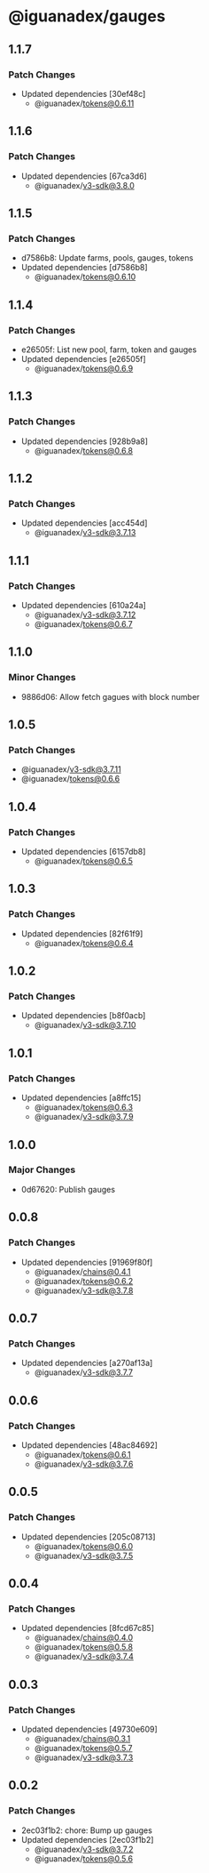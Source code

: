 # @iguanadex/gauges

## 1.1.7

### Patch Changes

- Updated dependencies [30ef48c]
  - @iguanadex/tokens@0.6.11

## 1.1.6

### Patch Changes

- Updated dependencies [67ca3d6]
  - @iguanadex/v3-sdk@3.8.0

## 1.1.5

### Patch Changes

- d7586b8: Update farms, pools, gauges, tokens
- Updated dependencies [d7586b8]
  - @iguanadex/tokens@0.6.10

## 1.1.4

### Patch Changes

- e26505f: List new pool, farm, token and gauges
- Updated dependencies [e26505f]
  - @iguanadex/tokens@0.6.9

## 1.1.3

### Patch Changes

- Updated dependencies [928b9a8]
  - @iguanadex/tokens@0.6.8

## 1.1.2

### Patch Changes

- Updated dependencies [acc454d]
  - @iguanadex/v3-sdk@3.7.13

## 1.1.1

### Patch Changes

- Updated dependencies [610a24a]
  - @iguanadex/v3-sdk@3.7.12
  - @iguanadex/tokens@0.6.7

## 1.1.0

### Minor Changes

- 9886d06: Allow fetch gagues with block number

## 1.0.5

### Patch Changes

- @iguanadex/v3-sdk@3.7.11
- @iguanadex/tokens@0.6.6

## 1.0.4

### Patch Changes

- Updated dependencies [6157db8]
  - @iguanadex/tokens@0.6.5

## 1.0.3

### Patch Changes

- Updated dependencies [82f61f9]
  - @iguanadex/tokens@0.6.4

## 1.0.2

### Patch Changes

- Updated dependencies [b8f0acb]
  - @iguanadex/v3-sdk@3.7.10

## 1.0.1

### Patch Changes

- Updated dependencies [a8ffc15]
  - @iguanadex/tokens@0.6.3
  - @iguanadex/v3-sdk@3.7.9

## 1.0.0

### Major Changes

- 0d67620: Publish gauges

## 0.0.8

### Patch Changes

- Updated dependencies [91969f80f]
  - @iguanadex/chains@0.4.1
  - @iguanadex/tokens@0.6.2
  - @iguanadex/v3-sdk@3.7.8

## 0.0.7

### Patch Changes

- Updated dependencies [a270af13a]
  - @iguanadex/v3-sdk@3.7.7

## 0.0.6

### Patch Changes

- Updated dependencies [48ac84692]
  - @iguanadex/tokens@0.6.1
  - @iguanadex/v3-sdk@3.7.6

## 0.0.5

### Patch Changes

- Updated dependencies [205c08713]
  - @iguanadex/tokens@0.6.0
  - @iguanadex/v3-sdk@3.7.5

## 0.0.4

### Patch Changes

- Updated dependencies [8fcd67c85]
  - @iguanadex/chains@0.4.0
  - @iguanadex/tokens@0.5.8
  - @iguanadex/v3-sdk@3.7.4

## 0.0.3

### Patch Changes

- Updated dependencies [49730e609]
  - @iguanadex/chains@0.3.1
  - @iguanadex/tokens@0.5.7
  - @iguanadex/v3-sdk@3.7.3

## 0.0.2

### Patch Changes

- 2ec03f1b2: chore: Bump up gauges
- Updated dependencies [2ec03f1b2]
  - @iguanadex/v3-sdk@3.7.2
  - @iguanadex/tokens@0.5.6

